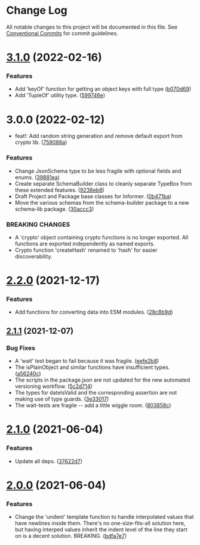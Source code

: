 # Change Log

All notable changes to this project will be documented in this file.
See [Conventional Commits](https://conventionalcommits.org) for commit guidelines.

# [3.1.0](https://github.com/bscotch/tools/compare/@bscotch/utility@3.0.0...@bscotch/utility@3.1.0) (2022-02-16)


### Features

* Add 'keyOf' function for getting an object keys with full type ([b070d69](https://github.com/bscotch/tools/commit/b070d69c8c9dc186cc77e3cf9a626d6279146dd0))
* Add 'TupleOf' utility type. ([599746e](https://github.com/bscotch/tools/commit/599746e3c4a9a886a87f939fabb01294e0b961ec))





# 3.0.0 (2022-02-12)


* feat!: Add random string generation and remove default export from crypto lib. ([758086a](https://github.com/bscotch/utility/commit/758086a882ec0009213515d9dc2753b0e1a62be5))


### Features

* Change JsonSchema type to be less fragile with optional fields and enums. ([39881ea](https://github.com/bscotch/utility/commit/39881eae3e6efa94d47f916fd662fce7c0103e7f))
* Create separate SchemaBuilder class to cleanly separate TypeBox from these extended features. ([9238eb8](https://github.com/bscotch/utility/commit/9238eb8461b015c6b864d605008a9f5a6cc6eef1))
* Draft Project and Package base classes for Informer. ([0b471ba](https://github.com/bscotch/utility/commit/0b471bac23cfd78f8b6fd58286009141e232f229))
* Move the various schemas from the schema-builder package to a new schema-lib package. ([30accc3](https://github.com/bscotch/utility/commit/30accc30ac028537d8a0db09e52215c0734fae93))


### BREAKING CHANGES

* A 'crypto' object containing crypto functions is no
longer exported. All functions are exported independently as named
exports.
* Crypto function 'createHash' renamed to 'hash' for
easier discoverability.





# [2.2.0](https://github.com/bscotch/node-util/compare/v2.1.1...v2.2.0) (2021-12-17)

### Features

* Add functions for converting data into ESM modules. ([28c8b9d](https://github.com/bscotch/node-util/commit/28c8b9dc69b6d7d06872938d4b02695390688d21))

## [2.1.1](https://github.com/bscotch/node-util/compare/v2.1.0...v2.1.1) (2021-12-07)

### Bug Fixes

* A 'wait' test began to fail because it was fragile. ([eefe2b8](https://github.com/bscotch/node-util/commit/eefe2b84fe297da7c95ade957c28458d6c656535))
* The isPlainObject and similar functions have insufficient types. ([a56240c](https://github.com/bscotch/node-util/commit/a56240c37a60d9f11cde20d6476a6bb3dea543cf))
* The scripts in the package.json are not updated for the new automated versioning workflow. ([5c2d714](https://github.com/bscotch/node-util/commit/5c2d71411735e58dff239f0f621b7f33fdc2f544))
* The types for dateIsValid and the corresponding assertion are not making use of type guards. ([3e33017](https://github.com/bscotch/node-util/commit/3e33017700730da3c56256f98903770763bf50b9))
* The wait-tests are fragile -- add a little wiggle room. ([803858c](https://github.com/bscotch/node-util/commit/803858c9c6db9ab51646066745aa3aaea39c12cd))

# [2.1.0](https://github.com/bscotch/node-util/compare/v2.0.0...v2.1.0) (2021-06-04)

### Features

* Update all deps. ([37622d7](https://github.com/bscotch/node-util/commit/37622d7ae6fccb865db8c8bd258622d08fea8710))

# [2.0.0](https://github.com/bscotch/node-util/compare/v1.1.2...v2.0.0) (2021-06-04)

### Features

* Change the 'undent' template function to handle interpolated values that have newlines inside them. There's no one-size-fits-all solution here, but having interped values inherit the indent level of the line they start on is a decent solution. BREAKING. ([bdfa7e7](https://github.com/bscotch/node-util/commit/bdfa7e76d6e8f847e7bf44adba684eb3957193fe))
